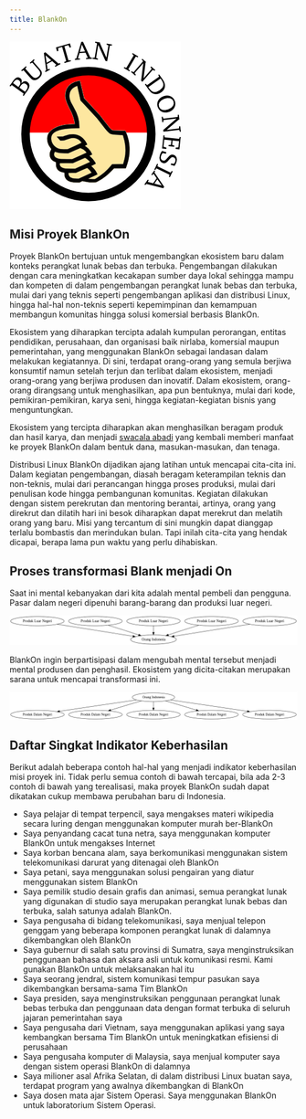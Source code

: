 ```yaml
---
title: BlankOn
---
```


![Buatan Indonesia](/Assets/Images/buatan-indonesia.png)

## Misi Proyek BlankOn
Proyek BlankOn bertujuan untuk mengembangkan ekosistem baru dalam konteks
perangkat lunak bebas dan terbuka. Pengembangan dilakukan dengan cara
meningkatkan kecakapan sumber daya lokal sehingga mampu dan kompeten di dalam
pengembangan perangkat lunak bebas dan terbuka, mulai dari yang teknis seperti
pengembangan aplikasi dan distribusi Linux, hingga hal-hal non-teknis seperti
kepemimpinan dan kemampuan membangun komunitas hingga solusi komersial berbasis
BlankOn.

Ekosistem yang diharapkan tercipta adalah kumpulan perorangan, entitas
pendidikan, perusahaan, dan organisasi baik nirlaba, komersial maupun
pemerintahan, yang menggunakan BlankOn sebagai landasan dalam melakukan
kegiatannya. Di sini, terdapat orang-orang yang semula berjiwa konsumtif namun
setelah terjun dan terlibat dalam ekosistem, menjadi orang-orang yang berjiwa
produsen dan inovatif. Dalam ekosistem, orang-orang dirangsang untuk
menghasilkan, apa pun bentuknya, mulai dari kode, pemikiran-pemikiran, karya
seni, hingga kegiatan-kegiatan bisnis yang menguntungkan.

Ekosistem yang tercipta diharapkan akan menghasilkan beragam produk dan hasil
karya, dan menjadi [swacala abadi](https://en.wikipedia.org/wiki/Perpetual_motion) yang kembali memberi manfaat ke proyek
BlankOn dalam bentuk dana, masukan-masukan, dan tenaga.

Distribusi Linux BlankOn dijadikan ajang latihan untuk mencapai cita-cita ini.
Dalam kegiatan pengembangan, diasah beragam keterampilan teknis dan non-teknis,
mulai dari perancangan hingga proses produksi, mulai dari penulisan kode hingga
pembangunan komunitas. Kegiatan dilakukan dengan sistem perekrutan dan
mentoring berantai, artinya, orang yang direkrut dan dilatih hari ini besok
diharapkan dapat merekrut dan melatih orang yang baru.
Misi yang tercantum di sini mungkin dapat dianggap terlalu bombastis dan
merindukan bulan. Tapi inilah cita-cita yang hendak dicapai, berapa lama pun
waktu yang perlu dihabiskan.

## Proses transformasi Blank menjadi On
Saat ini mental kebanyakan dari kita adalah mental pembeli dan pengguna. Pasar
dalam negeri dipenuhi barang-barang dan produksi luar negeri.

![](/Assets/Images/produk-luar-negeri.png)

BlankOn ingin berpartisipasi dalam mengubah mental tersebut menjadi mental
produsen dan penghasil. Ekosistem yang dicita-citakan merupakan sarana untuk
mencapai transformasi ini.

![](/Assets/Images/produk-sendiri.png)

## Daftar Singkat Indikator Keberhasilan
Berikut adalah beberapa contoh hal-hal yang menjadi indikator keberhasilan misi
proyek ini. Tidak perlu semua contoh di bawah tercapai, bila ada 2-3 contoh di
bawah yang terealisasi, maka proyek BlankOn sudah dapat dikatakan cukup membawa
perubahan baru di Indonesia.
* Saya pelajar di tempat terpencil, saya mengakses materi wikipedia secara
  luring dengan menggunakan komputer murah ber-BlankOn
* Saya penyandang cacat tuna netra, saya menggunakan komputer BlankOn untuk
  mengakses Internet
* Saya korban bencana alam, saya berkomunikasi menggunakan sistem
  telekomunikasi darurat yang ditenagai oleh BlankOn
* Saya petani, saya menggunakan solusi pengairan yang diatur menggunakan
  sistem BlankOn
* Saya pemilik studio desain grafis dan animasi, semua perangkat lunak yang
  digunakan di studio saya merupakan perangkat lunak bebas dan terbuka,
  salah satunya adalah BlankOn.
* Saya pengusaha di bidang telekomunikasi, saya menjual telepon genggam
  yang beberapa komponen perangkat lunak di dalamnya dikembangkan oleh
  BlankOn
* Saya gubernur di salah satu provinsi di Sumatra, saya menginstruksikan
  penggunaan bahasa dan aksara asli untuk komunikasi resmi. Kami gunakan
  BlankOn untuk melaksanakan hal itu
* Saya seorang jendral, sistem komunikasi tempur pasukan saya dikembangkan
  bersama-sama Tim BlankOn
* Saya presiden, saya menginstruksikan penggunaan perangkat lunak bebas
  terbuka dan penggunaan data dengan format terbuka di seluruh jajaran
  pemerintahan saya
* Saya pengusaha dari Vietnam, saya menggunakan aplikasi yang saya
  kembangkan bersama Tim BlankOn untuk meningkatkan efisiensi di perusahaan
* Saya pengusaha komputer di Malaysia, saya menjual komputer saya dengan
  sistem operasi BlankOn di dalamnya
* Saya milioner asal Afrika Selatan, di dalam distribusi Linux buatan saya,
  terdapat program yang awalnya dikembangkan di BlankOn
* Saya dosen mata ajar Sistem Operasi. Saya menggunakan BlankOn untuk
  laboratorium Sistem Operasi.